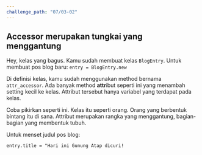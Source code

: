 ```yaml
---
challenge_path: "07/03-02"
---
```


## Accessor merupakan tungkai yang menggantung

Hey, kelas yang bagus. Kamu sudah membuat kelas `BlogEntry`. Untuk membuat pos blog baru: `entry = BlogEntry.new`

Di definisi kelas, kamu sudah menggunakan method bernama `attr_accessor`. Ada banyak method **attr**ibut seperti ini yang menambah setting kecil ke kelas. Attribut tersebut hanya variabel yang terdapat pada kelas.

Coba pikirkan seperti ini. Kelas itu seperti orang. Orang yang berbentuk bintang itu di sana. Attribut merupakan rangka yang menggantung, bagian-bagian yang membentuk tubuh.

Untuk menset judul pos blog:

`entry.title = "Hari ini Gunung Atap dicuri!`